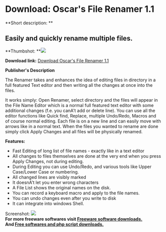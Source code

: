 # Download: Oscar's File Renamer 1.1

**Short description: **

## Easily and quickly rename multiple files.

  
**Thumbshot: **![](http://www.freewarefiles.com/screenshot/ofilerenamer_md.gif)   
  
**Download link:** [Download Oscar's File Renamer 1.1](http://freesoftwares.boysofts.com/Oscars-File-Renamer_program_19571.html)  
  

**Publisher's Description**  
  

The Renamer takes and enhances the idea of editing files in directory in a
full featured Text editor and then writing all the changes at once into the
files.

It works simply: Open Renamer, select directory and the files will appear in
the File Name Editor which is a normal full featured text editor with some
additional changes (f.e. you canA't add or delete line). You can use all the
editor functions like Quick find, Replace, multiple Undo/Redo, Macros and of
course normal editing. Each file is on a new line and can easily move with
arrows like in a normal text. When the files you wanted to rename are done
simply click Apply Changes and all files will be physically renamed.

**Features:**

  * Fast Editing of long list of file names - exactly like in a text editor 
  * All changes to files themselves are done at the very end when you press Apply Changes, not during editing. 
  * During Editing you can use Undo/Redo, and various tools like Upper Case/Lower Case or numbering. 
  * All changed lines are visibly marked 
  * It doesnA't let you enter wrong characters 
  * A File List shows the original names on the disk. 
  * You can record a keyboard macro and apply to the file names. 
  * You can undo changes even after you write to disk 
  * It can integrate into windows Shell. 

  
  
Screenshot: ![](http://www.freewarefiles.com/screenshot/ofilerenamer.gif)  
**For more freeware softwares visit [Freeware software downloads.](http://freesoftwares.boysofts.com/)**   
**And [Free softwares and php script downloads.](http://www.boysofts.com/)**

